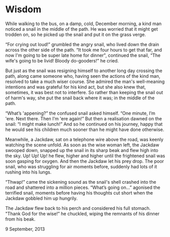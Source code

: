 # Wisdom

While walking to the bus, on a damp, cold, December morning, a kind man noticed a snail in the middle of the path. He was worried that it might get trodden on, so he picked up the snail and put it on the grass verge.  

“For crying out loud!” grumbled the angry snail, who lived down the drain across the other side of the path. “It took me four hours to get that far, and now I'm going to be super late home for dinner", continued the snail, “The wife's going to be livid! Bloody do-gooders!” he cried.  

But just as the snail was resigning himself to another long day crossing the path, along came someone who, having seen the actions of the kind man, resolved to take a much wiser course. She admired the man's well-meaning intentions and was grateful for his kind act, but she also knew that, sometimes, it was best not to interfere. So rather than keeping the snail out of harm's way, she put the snail back where it was; in the middle of the path.  

“What’s 'appening?” the confused snail asked himself. “One minute, I’m 'ere. Next there. Then I’m 'ere again!” But then a realisation dawned on the snail: “I might make lunch!” And so he continued on his journey, happy that he would see his children much sooner than he might have done otherwise.  

Meanwhile, a Jackdaw, sat on ﻿a telephone wire above the road, was keenly watching the scene unfold. As soon as the wise woman left, the Jackdaw swooped down, snapped up the snail in its sharp beak and flew high into the sky. Up! Up! Up! he flew, higher and higher until the frightened snail was soon gasping for oxygen. And then the Jackdaw let his prey drop. The poor snail, who was struggling for air moments before,  suddenly had lots of it rushing into his lungs.  

“Thwap!” came the sickening sound as the snail's shell crashed into the road and shattered into a million pieces. “What’s going on...” agonised the terrified snail, moments before having his thoughts cut short when the Jackdaw gobbled him up hungrily.  

The Jackdaw flew back to his perch and considered his full stomach. "Thank God for the wise!” he chuckled, wiping the remnants of his dinner from his beak.  

9 September, 2013
